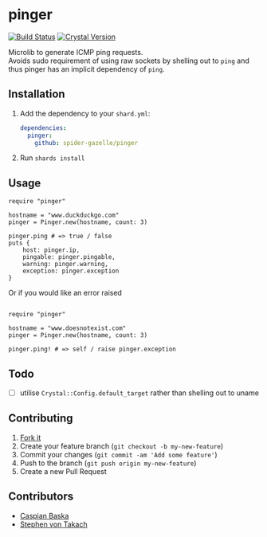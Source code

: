 # pinger

[![Build Status](https://travis-ci.org/spider-gazelle/pinger.svg?branch=master)](https://travis-ci.org/spider-gazelle/pinger) [![Crystal Version](https://img.shields.io/badge/crystal%20-0.28.0-brightgreen.svg)](https://crystal-lang.org/api/0.28.0/)

Microlib to generate ICMP ping requests.  
Avoids sudo requirement of using raw sockets by shelling out to `ping` and thus pinger has an implicit dependency of `ping`.

## Installation

1. Add the dependency to your `shard.yml`:

   ```yaml
   dependencies:
     pinger:
       github: spider-gazelle/pinger
   ```

2. Run `shards install`

## Usage

```crystal
require "pinger"

hostname = "www.duckduckgo.com"
pinger = Pinger.new(hostname, count: 3)

pinger.ping # => true / false
puts {
    host: pinger.ip,
    pingable: pinger.pingable,
    warning: pinger.warning,
    exception: pinger.exception
}
```

Or if you would like an error raised

```crystal

require "pinger"

hostname = "www.doesnotexist.com"
pinger = Pinger.new(hostname, count: 3)

pinger.ping! # => self / raise pinger.exception

```


## Todo

- [ ] utilise `Crystal::Config.default_target` rather than shelling out to uname

## Contributing

1. [Fork it](https://github.com/spider-gazelle/pinger/fork)
2. Create your feature branch (`git checkout -b my-new-feature`)
3. Commit your changes (`git commit -am 'Add some feature'`)
4. Push to the branch (`git push origin my-new-feature`)
5. Create a new Pull Request

## Contributors

- [Caspian Baska](https://github.com/caspiano)
- [Stephen von Takach](https://github.com/stakach)
